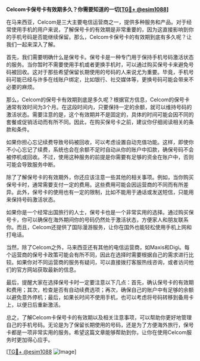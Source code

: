 **Celcom卡保号卡有效期多久？你需要知道的一切[[TG💪+ @esim1088](https://t.me/s/esim1088)]**

在马来西亚，Celcom是三大主要电信运营商之一，提供多种服务和产品。对于经常使用手机的用户来说，了解保号卡的有效期是非常重要的，因为这直接影响到你的手机号码是否能继续保留。那么，Celcom卡保号卡的有效期到底有多久呢？让我们一起来深入了解。

首先，我们需要明确什么是保号卡。保号卡是一种专门用于保持手机号码激活状态的服务。当你暂时不需要使用手机或者更换手机时，可以通过购买保号卡来避免号码被回收。这对于那些希望保留长期使用的号码的人来说尤为重要。毕竟，手机号码可能已经与许多在线账户绑定，比如银行、社交媒体等，更换号码可能会带来不必要的麻烦。

那么，Celcom的保号卡有效期到底是多久呢？根据官方信息，Celcom的保号卡通常有效时间为3个月。在这段时间内，只要保持一定的余额，就可以维持号码的激活状态。需要注意的是，这个有效期并不是固定的，具体的时间可能会因不同的套餐或促销活动而有所不同。因此，在购买保号卡之前，建议你仔细阅读相关的条款和条件。

如果你担心忘记续费导致号码被回收，可以考虑设置自动充值功能。这样，即使你不小心忘记了续费，系统也会在余额不足时自动从你的账户中扣款，确保号码不会被停机或回收。不过，使用这种服务的前提是你需要有足够的资金在账户中，否则可能会导致服务中断。

除了了解保号卡的有效期外，你还应该注意一些其他的相关事项。例如，当你购买保号卡时，通常需要支付一定的费用。这些费用可能会因运营商的不同而有所差异。此外，保号卡的使用也有一定的限制，比如不能用于通话或发送短信，只能用来保持号码激活状态。

如果你是一个经常出国旅行的人士，保号卡也是一个非常实用的选择。通过购买保号卡，你可以确保在海外期间你的号码仍然处于激活状态，方便家人和朋友联系你。而且，Celcom还提供了国际漫游服务，让你在国外也能轻松使用手机上网和打电话。

当然，除了Celcom之外，马来西亚还有其他的电信运营商，如Maxis和Digi。每个运营商的保号卡政策可能会有所不同，因此在选择时需要根据自己的需求进行比较。如果你对不同运营商的服务有疑问，可以直接拨打客服热线咨询，或者访问他们的官方网站获取最新的信息。

最后，提醒大家在选择保号卡时一定要注意以下几点：首先，确认保号卡的有效期和费用；其次，检查是否有自动续费选项；再次，确保自己的账户中有足够的余额以避免意外停机；最后，如果长时间不使用手机，也可以考虑将号码转移到备用卡上，以便日后重新激活。

总之，了解Celcom卡保号卡的有效期以及相关注意事项，可以帮助你更好地管理自己的手机号码。无论是为了保留长期使用的号码，还是为了方便海外旅行，保号卡都是一项非常实用的服务。希望这篇文章能够帮助到你，让你在使用Celcom服务时更加得心应手。

[[TG💪+ @esim1088](https://t.me/s/esim1088) ![Image](https://i.postimg.cc/4NQfJmqS/Snipaste-2025-05-13-00-14-12.png)]